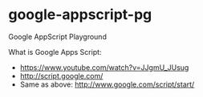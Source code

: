 google-appscript-pg
===================

Google AppScript Playground

What is Google Apps Script:
- https://www.youtube.com/watch?v=JJgmU_JUsug
- http://script.google.com/
- Same as above: http://www.google.com/script/start/

